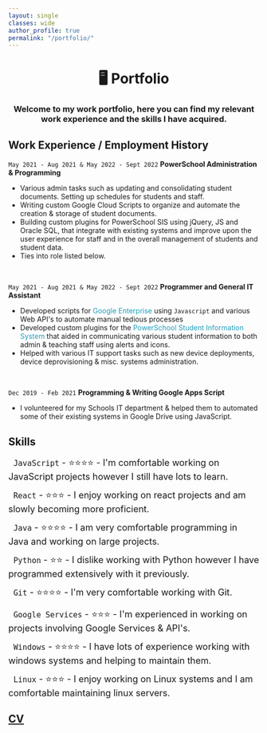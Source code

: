 ```yaml
---
layout: single 
classes: wide
author_profile: true
permalink: "/portfolio/"
---
```


<h1><center>🖥  Portfolio</center></h1>

### <center> Welcome to my work portfolio, here you can find my relevant work experience and the skills I have acquired.</center>

## Work Experience / Employment History 

`May 2021 - Aug 2021 & May 2022 - Sept 2022`
**PowerSchool Administration & Programming**

* Various admin tasks such as updating and consolidating student documents. Setting up
schedules for students and staff.
* Writing custom Google Cloud Scripts to organize and automate the creation & storage of
student documents.
* Building custom plugins for PowerSchool SIS using jQuery, JS and Oracle SQL, that integrate
with existing systems and improve upon the user experience for staff and in the overall
management of students and student data.
* Ties into role listed below.

<br />

`May 2021 - Aug 2021 & May 2022 - Sept 2022`
 **Programmer and General IT Assistant**

* Developed scripts for <span style="color:#209EBC"><i class="fab fa-google"></i> Google Enterprise</span> using `Javascript` and various Web API's to automate manual tedious processes
* Developed custom plugins for the <span style="color:#209EBC">PowerSchool Student Information System</span> that aided in communicating various student information to both admin & teaching staff using alerts and icons.
* Helped with various IT support tasks such as new device deployments, device deprovisioning & misc. systems administration.

<br />

`Dec 2019 - Feb 2021` 
**Programming & Writing Google Apps Script**

* I volunteered for my Schools IT department & helped them to automated some of their existing systems in Google Drive using JavaScript.

## Skills


<i class="fab fa-js fa-2x" style="color:#FFB805; display: inline-block; vertical-align: middle;"></i> <span style="display: inline-block; vertical-align: middle; font-size: large;"> &nbsp; `JavaScript` - ️️⭐️⭐️️⭐️️⭐️ - I'm comfortable working on JavaScript projects however I still have lots to learn.</span> <br/>

<i class="fab fa-react fa-2x" style="color:#209EBC; display: inline-block; vertical-align: middle;"></i> <span style="display: inline-block; vertical-align: middle; font-size: large;"> &nbsp; `React` - ️️⭐️⭐️️⭐️️ - I enjoy working on react projects and am slowly becoming more proficient.</span> <br/>

<i class="fab fa-java fa-2x" style="color:#F0941B; display: inline-block; vertical-align: middle;"></i><span style="display: inline-block; vertical-align: middle; font-size: large;"> &nbsp; `Java` - ️️⭐️⭐️️⭐️️⭐️ - I am very comfortable programming in Java and working on large projects.</span> <br/>

<i class="fab fa-python fa-2x" style="color:#356A98; display: inline-block; vertical-align: middle;"></i><span style="display: inline-block; vertical-align: middle; font-size: large;"> &nbsp; `Python` - ️️⭐️⭐️️ - I dislike working with Python however I have programmed extensively with it previously.</span> <br/>

<i class="fab fa-git-alt fa-2x" style="color:#E94D31; display: inline-block; vertical-align: middle;"></i><span style="display: inline-block; vertical-align: middle; font-size: large;"> &nbsp; `Git` - ️️⭐️⭐️️⭐️️⭐️ - I'm very comfortable working with Git.</span> <br/>

<i class="fab fa-google fa-2x" style="color:#34A953; display: inline-block; vertical-align: middle;"></i><span style="display: inline-block; vertical-align: middle; font-size: large;"> &nbsp; `Google Services` - ️️⭐️⭐️️⭐️️ - I'm experienced in working on projects involving Google Services & API's.</span> <br/>

<i class="fab fa-windows fa-2x" style="color:#4286F4; display: inline-block; vertical-align: middle;"></i><span style="display: inline-block; vertical-align: middle; font-size: large;"> &nbsp; `Windows` - ️️⭐️⭐️️⭐⭐️️️ - I have lots of experience working with windows systems and helping to maintain them.</span> <br/>

<i class="fab fa-ubuntu fa-2x" style="color:#FB8501; display: inline-block; vertical-align: middle;"></i><span style="display: inline-block; vertical-align: middle; font-size: large;"> &nbsp; `Linux` - ️️⭐️⭐️️⭐️️ - I enjoy working on Linux systems and I am comfortable maintaining linux servers.</span> <br/>


## [CV](https://github.com/71xn/71xn.github.io/raw/master/assets/files/CV.pdf)
